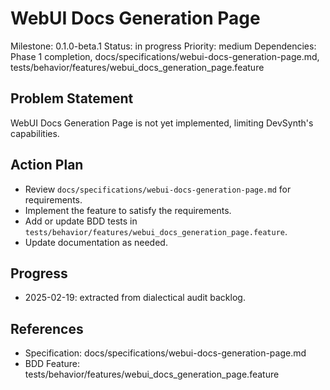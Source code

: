 # WebUI Docs Generation Page
Milestone: 0.1.0-beta.1
Status: in progress
Priority: medium
Dependencies: Phase 1 completion, docs/specifications/webui-docs-generation-page.md, tests/behavior/features/webui_docs_generation_page.feature

## Problem Statement
WebUI Docs Generation Page is not yet implemented, limiting DevSynth's capabilities.


## Action Plan
- Review `docs/specifications/webui-docs-generation-page.md` for requirements.
- Implement the feature to satisfy the requirements.
- Add or update BDD tests in `tests/behavior/features/webui_docs_generation_page.feature`.
- Update documentation as needed.

## Progress
- 2025-02-19: extracted from dialectical audit backlog.

## References
- Specification: docs/specifications/webui-docs-generation-page.md
- BDD Feature: tests/behavior/features/webui_docs_generation_page.feature
